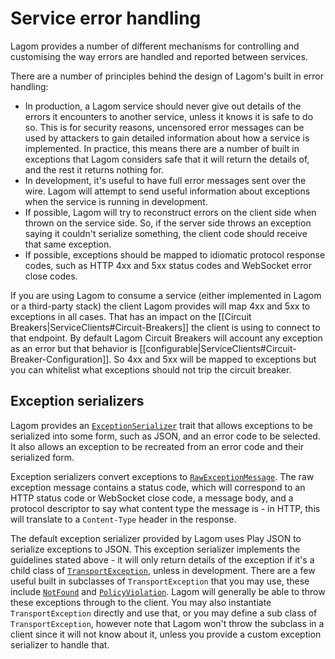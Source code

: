 # Service error handling

Lagom provides a number of different mechanisms for controlling and customising the way errors are handled and reported between services.

There are a number of principles behind the design of Lagom's built in error handling:

* In production, a Lagom service should never give out details of the errors it encounters to another service, unless it knows it is safe to do so.  This is for security reasons, uncensored error messages can be used by attackers to gain detailed information about how a service is implemented.  In practice, this means there are a number of built in exceptions that Lagom considers safe that it will return the details of, and the rest it returns nothing for.
* In development, it's useful to have full error messages sent over the wire.  Lagom will attempt to send useful information about exceptions when the service is running in development.
* If possible, Lagom will try to reconstruct errors on the client side when thrown on the service side.  So, if the server side throws an exception saying it couldn't serialize something, the client code should receive that same exception.
* If possible, exceptions should be mapped to idiomatic protocol response codes, such as HTTP 4xx and 5xx status codes and WebSocket error close codes.

If you are using Lagom to consume a service (either implemented in Lagom or a third-party stack) the client Lagom provides will map 4xx and 5xx to exceptions in all cases. That has an impact on the [[Circuit Breakers|ServiceClients#Circuit-Breakers]] the client is using to connect to that endpoint. By default Lagom Circuit Breakers will account any exception as an error but that behavior is [[configurable|ServiceClients#Circuit-Breaker-Configuration]]. So 4xx and 5xx will be mapped to exceptions but you can whitelist what exceptions should not trip the circuit breaker.

## Exception serializers

Lagom provides an [`ExceptionSerializer`](api/com/lightbend/lagom/scaladsl/api/deser/ExceptionSerializer.html) trait that allows exceptions to be serialized into some form, such as JSON, and an error code to be selected.  It also allows an exception to be recreated from an error code and their serialized form.

Exception serializers convert exceptions to [`RawExceptionMessage`](api/com/lightbend/lagom/scaladsl/api/deser/RawExceptionMessage.html).  The raw exception message contains a status code, which will correspond to an HTTP status code or WebSocket close code, a message body, and a protocol descriptor to say what content type the message is - in HTTP, this will translate to a `Content-Type` header in the response.

The default exception serializer provided by Lagom uses Play JSON to serialize exceptions to JSON.  This exception serializer implements the guidelines stated above - it will only return details of the exception if it's a child class of [`TransportException`](api/com/lightbend/lagom/scaladsl/api/transport/TransportException.html), unless in development.  There are a few useful built in subclasses of `TransportException` that you may use, these include [`NotFound`](api/com/lightbend/lagom/scaladsl/api/transport/NotFound.html) and [`PolicyViolation`](api/com/lightbend/lagom/scaladsl/api/transport/PolicyViolation.html).  Lagom will generally be able to throw these exceptions through to the client.  You may also instantiate `TransportException` directly and use that, or you may define a sub class of `TransportException`, however note that Lagom won't throw the subclass in a client since it will not know about it, unless you provide a custom exception serializer to handle that.


